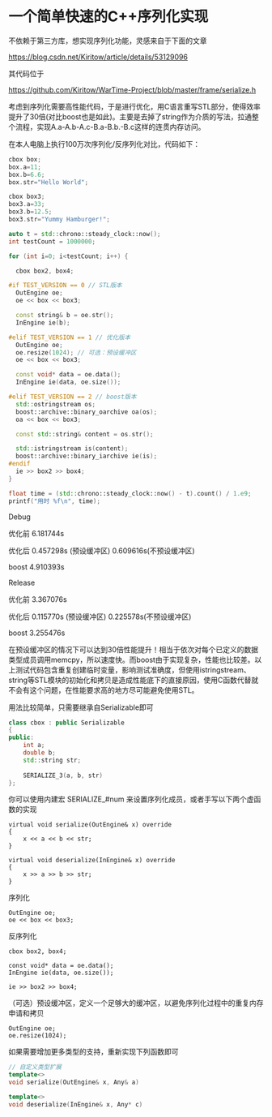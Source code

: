 # 一个简单快速的C++序列化实现

不依赖于第三方库，想实现序列化功能，灵感来自于下面的文章

https://blog.csdn.net/Kiritow/article/details/53129096

其代码位于

https://github.com/Kiritow/WarTime-Project/blob/master/frame/serialize.h



考虑到序列化需要高性能代码，于是进行优化，用C语言重写STL部分，使得效率提升了30倍(对比boost也是如此)。主要是去掉了string作为介质的写法，拉通整个流程，实现A.a-A.b-A.c-B.a-B.b.-B.c这样的连贯内存访问。

在本人电脑上执行100万次序列化/反序列化对比，代码如下：

``````c++
cbox box;
box.a=11;
box.b=6.6;
box.str="Hello World";

cbox box3;
box3.a=33;
box3.b=12.5;
box3.str="Yummy Hamburger!";

auto t = std::chrono::steady_clock::now();
int testCount = 1000000;

for (int i=0; i<testCount; i++) {

  cbox box2, box4;

#if TEST_VERSION == 0 // STL版本
  OutEngine oe;
  oe << box << box3;

  const string& b = oe.str();
  InEngine ie(b);

#elif TEST_VERSION == 1 // 优化版本
  OutEngine oe;
  oe.resize(1024); // 可选：预设缓冲区
  oe << box << box3;

  const void* data = oe.data();
  InEngine ie(data, oe.size());

#elif TEST_VERSION == 2 // boost版本
  std::ostringstream os;
  boost::archive::binary_oarchive oa(os);
  oa << box << box3;

  const std::string& content = os.str();

  std::istringstream is(content);
  boost::archive::binary_iarchive ie(is);
#endif
  ie >> box2 >> box4;
}

float time = (std::chrono::steady_clock::now() - t).count() / 1.e9;
printf("用时 %f\n", time);
``````

Debug

优化前 6.181744s  

优化后 0.457298s (预设缓冲区) 0.609616s(不预设缓冲区)

boost 4.910393s 

Release

优化前 3.367076s

优化后 0.115770s (预设缓冲区) 0.225578s(不预设缓冲区)

boost 3.255476s

在预设缓冲区的情况下可以达到30倍性能提升！相当于依次对每个已定义的数据类型成员调用memcpy，所以速度快。而boost由于实现复杂，性能也比较差。以上测试代码包含重复创建临时变量，影响测试准确度，但使用istringstream、string等STL模块的初始化和拷贝是造成性能底下的直接原因，使用C函数代替就不会有这个问题，在性能要求高的地方尽可能避免使用STL。



用法比较简单，只需要继承自Serializable即可

``````c++
class cbox : public Serializable
{
public:
    int a;
    double b;
    std::string str;
    
    SERIALIZE_3(a, b, str)
};
``````

你可以使用内建宏 SERIALIZE_#num 来设置序列化成员，或者手写以下两个虚函数的实现

``````
virtual void serialize(OutEngine& x) override
{
	x << a << b << str;
}

virtual void deserialize(InEngine& x) override
{
	x >> a >> b >> str;
}
``````

序列化

``````
OutEngine oe;
oe << box << box3;
``````

反序列化

``````
cbox box2, box4;

const void* data = oe.data();
InEngine ie(data, oe.size());

ie >> box2 >> box4;
``````

（可选）预设缓冲区，定义一个足够大的缓冲区，以避免序列化过程中的重复内存申请和拷贝

``````
OutEngine oe;
oe.resize(1024);
``````

如果需要增加更多类型的支持，重新实现下列函数即可

``````c++
// 自定义类型扩展
template<>
void serialize(OutEngine& x, Any& a)

template<>
void deserialize(InEngine& x, Any* c)
``````